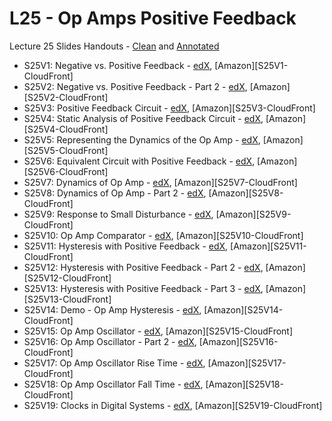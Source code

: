 # L25 - Op Amps Positive Feedback

Lecture 25 Slides Handouts - [Clean][L25handouts-clean] and [Annotated][L25handouts-annotated]
* S25V1: Negative vs. Positive Feedback - [edX][S25V1-edX-Video], [Amazon][S25V1-CloudFront]
* S25V2: Negative vs. Positive Feedback - Part 2 - [edX][S25V2-edX-Video], [Amazon][S25V2-CloudFront]
* S25V3: Positive Feedback Circuit - [edX][S25V3-edX-Video], [Amazon][S25V3-CloudFront]
* S25V4: Static Analysis of Positive Feedback Circuit - [edX][S25V4-edX-Video], [Amazon][S25V4-CloudFront]
* S25V5: Representing the Dynamics of the Op Amp - [edX][S25V5-edX-Video], [Amazon][S25V5-CloudFront]
* S25V6: Equivalent Circuit with Positive Feedback - [edX][S25V6-edX-Video], [Amazon][S25V6-CloudFront]
* S25V7: Dynamics of Op Amp - [edX][S25V7-edX-Video], [Amazon][S25V7-CloudFront]
* S25V8: Dynamics of Op Amp - Part 2 - [edX][S25V8-edX-Video], [Amazon][S25V8-CloudFront]
* S25V9: Response to Small Disturbance - [edX][S25V9-edX-Video], [Amazon][S25V9-CloudFront]
* S25V10: Op Amp Comparator - [edX][S25V10-edX-Video], [Amazon][S25V10-CloudFront]
* S25V11: Hysteresis with Positive Feedback - [edX][S25V11-edX-Video], [Amazon][S25V11-CloudFront]
* S25V12: Hysteresis with Positive Feedback - Part 2 - [edX][S25V12-edX-Video], [Amazon][S25V12-CloudFront]
* S25V13: Hysteresis with Positive Feedback - Part 3 - [edX][S25V13-edX-Video], [Amazon][S25V13-CloudFront]
* S25V14: Demo - Op Amp Hysteresis - [edX][S25V14-edX-Video], [Amazon][S25V14-CloudFront]
* S25V15: Op Amp Oscillator - [edX][S25V15-edX-Video], [Amazon][S25V15-CloudFront]
* S25V16: Op Amp Oscillator - Part 2 - [edX][S25V16-edX-Video], [Amazon][S25V16-CloudFront]
* S25V17: Op Amp Oscillator Rise Time - [edX][S25V17-edX-Video], [Amazon][S25V17-CloudFront]
* S25V18: Op Amp Oscillator Fall Time - [edX][S25V18-edX-Video], [Amazon][S25V18-CloudFront]
* S25V19: Clocks in Digital Systems - [edX][S25V19-edX-Video], [Amazon][S25V19-CloudFront]

[L25handouts-clean]: https://courses.edx.org/asset-v1:MITx+6.002.3x+2T2019+type@asset+block/handouts_6002-L25-oei12-gaps.pdf
[L25handouts-annotated]: https://courses.edx.org/asset-v1:MITx+6.002.3x+2T2019+type@asset+block/handouts_6002-L25-oei12-gaps-annotated.pdf

[S25V1-edX-Video]: https://edx-video.net/mit-6002x/MIT6002XT214-V037600_DTH.mp4
[S25V2-edX-Video]: https://edx-video.net/mit-6002x/MIT6002XT214-V037700_DTH.mp4
[S25V3-edX-Video]: https://edx-video.net/mit-6002x/MIT6002XT214-V037800_DTH.mp4
[S25V4-edX-Video]: https://edx-video.net/mit-6002x/MIT6002XT214-V037900_DTH.mp4
[S25V5-edX-Video]: https://edx-video.net/mit-6002x/MIT6002XT214-V038000_DTH.mp4
[S25V6-edX-Video]: https://edx-video.net/mit-6002x/MIT6002XT214-V038100_DTH.mp4
[S25V7-edX-Video]: https://edx-video.net/mit-6002x/MIT6002XT214-V038200_DTH.mp4
[S25V8-edX-Video]: https://edx-video.net/mit-6002x/MIT6002XT214-V038300_DTH.mp4
[S25V9-edX-Video]: https://edx-video.net/mit-6002x/MIT6002XT214-V038400_DTH.mp4
[S25V10-edX-Video]: https://edx-video.net/mit-6002x/MIT6002XT214-V038500_DTH.mp4
[S25V11-edX-Video]: https://edx-video.net/mit-6002x/MIT6002XT214-V038600_DTH.mp4
[S25V12-edX-Video]: https://edx-video.net/mit-6002x/MIT6002XT214-V038700_DTH.mp4
[S25V13-edX-Video]: https://edx-video.net/mit-6002x/MIT6002XT214-V038800_DTH.mp4
[S25V14-edX-Video]: https://edx-video.net/mit-6002x/MIT6002XT214-V038900_DTH.mp4
[S25V15-edX-Video]: https://edx-video.net/mit-6002x/MIT6002XT214-V039200_DTH.mp4
[S25V16-edX-Video]: https://edx-video.net/mit-6002x/MIT6002XT214-V039300_DTH.mp4
[S25V17-edX-Video]: https://edx-video.net/mit-6002x/MIT6002XT214-V039000_DTH.mp4
[S25V18-edX-Video]: https://edx-video.net/mit-6002x/MIT6002XT214-V039100_DTH.mp4
[S25V19-edX-Video]: https://edx-video.net/mit-6002x/MIT6002XT214-V039400_DTH.mp4

[S25V1-CouldFront]: https://d2f1egay8yehza.cloudfront.net/mit-6002x/MIT6002XT214-V037600_DTH.mp4
[S25V2-CouldFront]: https://d2f1egay8yehza.cloudfront.net/mit-6002x/MIT6002XT214-V037700_DTH.mp4
[S25V3-CouldFront]: https://d2f1egay8yehza.cloudfront.net/mit-6002x/MIT6002XT214-V037800_DTH.mp4
[S25V4-CouldFront]: https://d2f1egay8yehza.cloudfront.net/mit-6002x/MIT6002XT214-V037900_DTH.mp4
[S25V5-CouldFront]: https://d2f1egay8yehza.cloudfront.net/mit-6002x/MIT6002XT214-V038000_DTH.mp4
[S25V6-CouldFront]: https://d2f1egay8yehza.cloudfront.net/mit-6002x/MIT6002XT214-V038100_DTH.mp4
[S25V7-CouldFront]: https://d2f1egay8yehza.cloudfront.net/mit-6002x/MIT6002XT214-V038200_DTH.mp4
[S25V8-CouldFront]: https://d2f1egay8yehza.cloudfront.net/mit-6002x/MIT6002XT214-V038400_DTH.mp4
[S25V9-CouldFront]: https://d2f1egay8yehza.cloudfront.net/mit-6002x/MIT6002XT214-V038400_DTH.mp4
[S25V10-CouldFront]: https://d2f1egay8yehza.cloudfront.net/mit-6002x/MIT6002XT214-V038500_DTH.mp4
[S25V11-CouldFront]: https://d2f1egay8yehza.cloudfront.net/mit-6002x/MIT6002XT214-V038600_DTH.mp4
[S25V12-CouldFront]: https://d2f1egay8yehza.cloudfront.net/mit-6002x/MIT6002XT214-V038700_DTH.mp4
[S25V13-CouldFront]: https://d2f1egay8yehza.cloudfront.net/mit-6002x/MIT6002XT214-V038800_DTH.mp4
[S25V14-CouldFront]: https://d2f1egay8yehza.cloudfront.net/mit-6002x/MIT6002XT214-V038900_DTH.mp4
[S25V15-CouldFront]: https://d2f1egay8yehza.cloudfront.net/mit-6002x/MIT6002XT214-V039200_DTH.mp4
[S25V16-CouldFront]: https://d2f1egay8yehza.cloudfront.net/mit-6002x/MIT6002XT214-V039300_DTH.mp4
[S25V17-CouldFront]: https://d2f1egay8yehza.cloudfront.net/mit-6002x/MIT6002XT214-V039000_DTH.mp4
[S25V18-CouldFront]: https://d2f1egay8yehza.cloudfront.net/mit-6002x/MIT6002XT214-V039100_DTH.mp4
[S25V19-CouldFront]: https://d2f1egay8yehza.cloudfront.net/mit-6002x/MIT6002XT214-V039400_DTH.mp4
